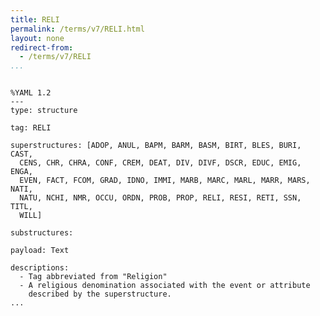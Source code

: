 ```yaml
---
title: RELI
permalink: /terms/v7/RELI.html
layout: none
redirect-from:
  - /terms/v7/RELI
...
```


```

%YAML 1.2
---
type: structure

tag: RELI

superstructures: [ADOP, ANUL, BAPM, BARM, BASM, BIRT, BLES, BURI, CAST, 
  CENS, CHR, CHRA, CONF, CREM, DEAT, DIV, DIVF, DSCR, EDUC, EMIG, ENGA, 
  EVEN, FACT, FCOM, GRAD, IDNO, IMMI, MARB, MARC, MARL, MARR, MARS, NATI, 
  NATU, NCHI, NMR, OCCU, ORDN, PROB, PROP, RELI, RESI, RETI, SSN, TITL, 
  WILL]

substructures:

payload: Text

descriptions:
  - Tag abbreviated from "Religion"
  - A religious denomination associated with the event or attribute
    described by the superstructure.
...

```
